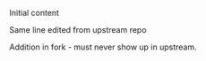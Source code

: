 Initial content

Same line edited from upstream repo

Addition in fork - must never show up in upstream.
